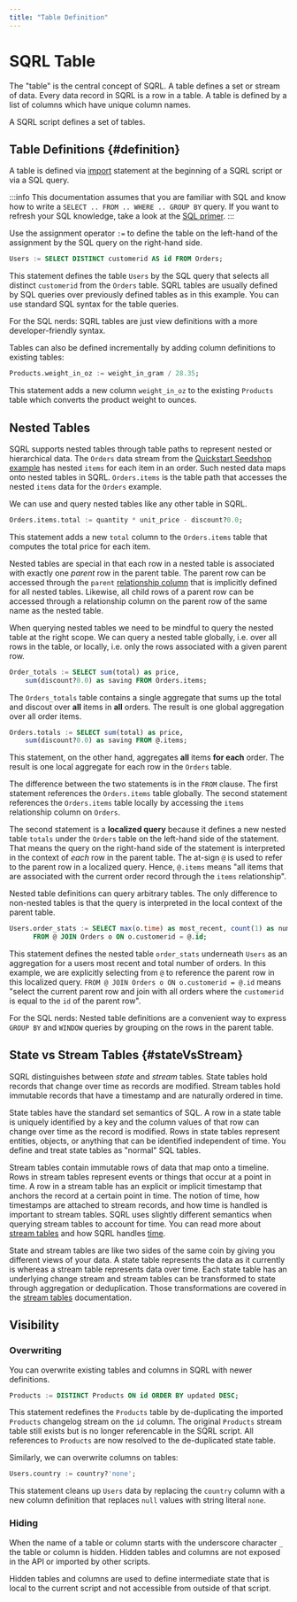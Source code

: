 ```yaml
---
title: "Table Definition"
---
```


# SQRL Table

The "table" is the central concept of SQRL. A table defines a set or stream of data. Every data record in SQRL is a row in a table. A table is defined by a list of columns which have unique column names.

A SQRL script defines a set of tables.

## Table Definitions {#definition}

A table is defined via [import](import) statement at the beginning of a SQRL script or via a SQL query.

:::info
This documentation assumes that you are familiar with SQL and know how to write a `SELECT .. FROM .. WHERE .. GROUP BY` query. If you want to refresh your SQL knowledge, take a look at the [SQL primer](sql-primer).
:::

Use the assignment operator `:=` to define the table on the left-hand of the assignment by the SQL query on the right-hand side. 

```sql
Users := SELECT DISTINCT customerid AS id FROM Orders;
```

This statement defines the table `Users` by the SQL query that selects all distinct `customerid` from the `Orders` table.
SQRL tables are usually defined by SQL queries over previously defined tables as in this example. You can use standard SQL syntax for the table queries. 

For the SQL nerds: SQRL tables are just view definitions with a more developer-friendly syntax.

Tables can also be defined incrementally by adding column definitions to existing tables:
```sql
Products.weight_in_oz := weight_in_gram / 28.35;
```
This statement adds a new column `weight_in_oz` to the existing `Products` table which converts the product weight to ounces.

## Nested Tables

SQRL supports nested tables through table paths to represent nested or hierarchical data. The `Orders` data stream from the [Quickstart Seedshop example](../../getting-started/quickstart) has nested `items` for each item in an order. Such nested data maps onto nested tables in SQRL. `Orders.items` is the table path that accesses the nested `items` data for the `Orders` example.

We can use and query nested tables like any other table in SQRL.
```sql
Orders.items.total := quantity * unit_price - discount?0.0;
```
This statement adds a new `total` column to the `Orders.items` table that computes the total price for each item.

Nested tables are special in that each row in a nested table is associated with exactly one *parent* row in the parent table. The parent row can be accessed through the `parent` [relationship column](relationship) that is implicitly defined for all nested tables. Likewise, all child rows of a parent row can be accessed through a relationship column on the parent row of the same name as the nested table.

When querying nested tables we need to be mindful to query the nested table at the right scope. We can query a nested table globally, i.e. over all rows in the table, or locally, i.e. only the rows associated with a given parent row.

```sql
Order_totals := SELECT sum(total) as price, 
    sum(discount?0.0) as saving FROM Orders.items;
```
The `Orders_totals` table contains a single aggregate that sums up the total and discout over **all** items in **all** orders. The result is one global aggregation over all order items.

```sql
Orders.totals := SELECT sum(total) as price, 
    sum(discount?0.0) as saving FROM @.items;
```
This statement, on the other hand, aggregates **all** items **for each** order. The result is one local aggregate for each row in the `Orders` table.

The difference between the two statements is in the `FROM` clause. The first statement references the `Orders.items` table globally. The second statement references the `Orders.items` table locally by accessing the `items` relationship column on `Orders`.

The second statement is a **localized query** because it defines a new nested table `totals` under the `Orders` table on the left-hand side of the statement. That means the query on the right-hand side of the statement is interpreted in the context of *each* row in the parent table. The at-sign `@` is used to refer to the parent row in a localized query. Hence, `@.items` means "all items that are associated with the current order record through the `items` relationship".

Nested table definitions can query arbitrary tables. The only difference to non-nested tables is that the query is interpreted in the local context of the parent table.
```sql
Users.order_stats := SELECT max(o.time) as most_recent, count(1) as num
      FROM @ JOIN Orders o ON o.customerid = @.id;
```
This statement defines the nested table `order_stats` underneath `Users` as an aggregation for a users most recent and total number of orders. In this example, we are explicitly selecting from `@` to reference the parent row in this localized query. `FROM @ JOIN Orders o ON o.customerid = @.id` means "select the current parent row and join with all orders where the `customerid` is equal to the `id` of the parent row".

For the SQL nerds: Nested table definitions are a convenient way to express `GROUP BY` and `WINDOW` queries by grouping on the rows in the parent table.

## State vs Stream Tables {#stateVsStream}

SQRL distinguishes between *state* and *stream* tables. State tables hold records that change over time as records are modified. Stream tables hold immutable records that have a timestamp and are naturally ordered in time.

State tables have the standard set semantics of SQL. A row in a state table is uniquely identified by a key and the column values of that row can change over time as the record is modified. Rows in state tables represent entities, objects, or anything that can be identified independent of time. You define and treat state tables as "normal" SQL tables.

Stream tables contain immutable rows of data that map onto a timeline. Rows in stream tables represent events or things that occur at a point in time. A row in a stream table has an explicit or implicit timestamp that anchors the record at a certain point in time. The notion of time, how timestamps are attached to stream records, and how time is handled is important to stream tables. SQRL uses slightly different semantics when querying stream tables to account for time. You can read more about [stream tables](stream) and how SQRL handles [time](time).

State and stream tables are like two sides of the same coin by giving you different views of your data. A state table represents the data as it currently is whereas a stream table represents data over time. Each state table has an underlying change stream and stream tables can be transformed to state through aggregation or deduplication. Those transformations are covered in the [stream tables](stream) documentation.

## Visibility

### Overwriting

You can overwrite existing tables and columns in SQRL with newer definitions. 

```sql
Products := DISTINCT Products ON id ORDER BY updated DESC;
```

This statement redefines the `Products` table by de-duplicating the imported `Products` changelog stream on the `id` column. The original `Products` stream table still exists but is no longer referencable in the SQRL script. All references to `Products` are now resolved to the de-duplicated state table.

Similarly, we can overwrite columns on tables:
```sql
Users.country := country?'none';
```
This statement cleans up `Users` data by replacing the `country` column with a new column definition that replaces `null` values with string literal `none`.

### Hiding

When the name of a table or column starts with the underscore character  `_` the table or column is hidden. Hidden tables and columns are not exposed in the API or imported by other scripts. 

Hidden tables and columns are used to define intermediate state that is local to the current script and not accessible from outside of that script.
